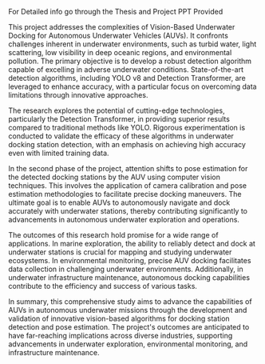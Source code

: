 For Detailed info go through the Thesis and Project PPT Provided

This project addresses the complexities of Vision-Based Underwater Docking for Autonomous Underwater Vehicles (AUVs). It confronts challenges inherent in underwater environments, such as turbid water, light scattering, low visibility in deep oceanic regions, and environmental pollution. The primary objective is to develop a robust detection algorithm capable of excelling in adverse underwater conditions. State-of-the-art detection algorithms, including YOLO v8 and Detection Transformer, are leveraged to enhance accuracy, with a particular focus on overcoming data limitations through innovative approaches.

The research explores the potential of cutting-edge technologies, particularly the Detection Transformer, in providing superior results compared to traditional methods like YOLO. Rigorous experimentation is conducted to validate the efficacy of these algorithms in underwater docking station detection, with an emphasis on achieving high accuracy even with limited training data.

In the second phase of the project, attention shifts to pose estimation for the detected docking stations by the AUV using computer vision techniques. This involves the application of camera calibration and pose estimation methodologies to facilitate precise docking maneuvers. The ultimate goal is to enable AUVs to autonomously navigate and dock accurately with underwater stations, thereby contributing significantly to advancements in autonomous underwater exploration and operations.

The outcomes of this research hold promise for a wide range of applications. In marine exploration, the ability to reliably detect and dock at underwater stations is crucial for mapping and studying underwater ecosystems. In environmental monitoring, precise AUV docking facilitates data collection in challenging underwater environments. Additionally, in underwater infrastructure maintenance, autonomous docking capabilities contribute to the efficiency and success of various tasks.

In summary, this comprehensive study aims to advance the capabilities of AUVs in autonomous underwater missions through the development and validation of innovative vision-based algorithms for docking station detection and pose estimation. The project's outcomes are anticipated to have far-reaching implications across diverse industries, supporting advancements in underwater exploration, environmental monitoring, and infrastructure maintenance.

